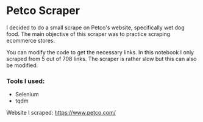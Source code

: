# Petco Scraper
<p>
  I decided to do a small scrape on Petco's website, specifically wet dog food. The main objective of this scraper was to practice scraping ecommerce stores.
  
  You can modify the code to get the necessary links. In this notebook I only scraped from 5 out of 708 links. 
  The scraper is rather slow but this can also be modified. 
  
  ### Tools I used:
  <ul>
    <li>Selenium</li>
    <li>tqdm</li>
  </ul>
  
  Website I scraped: https://www.petco.com/
  
  
</p>
